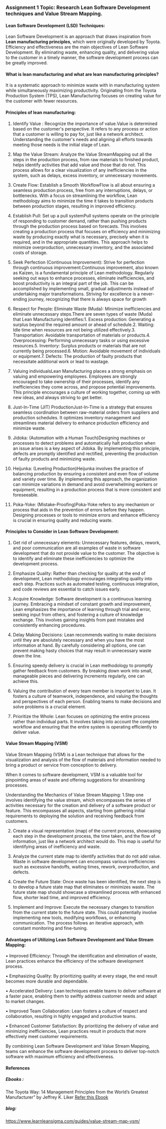 ### Assignment 1 Topic: Research Lean Software Development techniques and Value Stream Mapping.

#### Lean Software Development (LSD) Techniques:
  Lean Software Development is an approach that draws inspiration from **Lean manufacturing principles**, which were originally developed by Toyota. Efficiency and effectiveness are the main objectives of Lean Software Development. By eliminating waste, enhancing quality, and delivering value to the customer in a timely manner, the software development process can be greatly improved.

#### What is lean manufacturing and what are lean manufacturing principles?
  It is a systematic approach to minimize waste with in manufacturing system while simultaneously maximizing productivity.
  Originating from the Toyota Production System (TPS), Lean Manufacturing focuses on creating value for the customer with fewer resources.

#### Principles of lean  manufacturing:
1. Identify Value : Recognize the importance of value.Value is determined based on the customer's perspective. It refers to any process or action that a customer is willing to pay for, just like a network architect. Understanding the customer's needs and aligning all efforts towards meeting those needs is the initial stage of Lean.
2. Map the Value Stream: Analyze the Value StreamMapping out all the steps in the production process, from raw materials to finished product, helps identify activities that add value and those that do not. This process allows for a clear visualization of any inefficiencies in the system, such as delays, excess inventory, or unnecessary movements.
3. Create Flow: Establish a Smooth WorkflowFlow is all about ensuring a seamless production process, free from any interruptions, delays, or bottlenecks. With a focus on streamlining the workflow, Lean methodology aims to minimize the time it takes to transition products between production stages, resulting in improved efficiency.
4. Establish Pull: Set up a pull systemPull systems operate on the principle of responding to customer demand, rather than pushing products through the production process based on forecasts. This involves creating a production process that focuses on efficiency and minimizing waste by producing exactly what is necessary, precisely when it is required, and in the appropriate quantities. This approach helps to minimize overproduction, unnecessary inventory, and the associated costs of storage.

5.  Seek Perfection (Continuous Improvement): Strive for perfection through continuous improvement.Continuous improvement, also known as Kaizen, is a fundamental principle of Lean methodology. Regularly seeking out ways to enhance processes, eliminate inefficiencies, and boost productivity is an integral part of the job. This can be accomplished by implementing small, gradual adjustments instead of undertaking major transformations. Striving for excellence is a never-ending journey, recognizing that there is always space for growth

6. Respect for People: Eliminate Waste (Muda): Minimize inefficiencies and eliminate unnecessary steps.There are seven types of waste (Muda) that Lean Manufacturing identifies:1. Excess production: Generating a surplus beyond the required amount or ahead of schedule.2. Waiting: Idle time when resources are not being utilized effectively.3. Transportation: Avoidable transportation of materials or products.4. Overprocessing: Performing unnecessary tasks or using excessive resources.5. Inventory: Surplus products or materials that are not currently being processed.6. Motion: Avoidable movement of individuals or equipment.7. Defects: The production of faulty products that necessitate additional work or lead to wastage.

7. Valuing individualsLean Manufacturing places a strong emphasis on valuing and empowering employees. Employees are strongly encouraged to take ownership of their processes, identify any inefficiencies they come across, and propose potential improvements. This principle encourages a culture of working together, coming up with new ideas, and always striving to get better.
8. Just-In-Time (JIT) ProductionJust-In-Time is a strategy that ensures seamless coordination between raw-material orders from suppliers and production schedules. It optimizes inventory management and streamlines material delivery to enhance production efficiency and minimize waste.

9. Jidoka: (Automation with a Human Touch)Designing machines or processes to detect problems and automatically halt production when an issue arises is a key aspect of Jidoka. By implementing this principle, defects are promptly identified and rectified, preventing the production of faulty products and minimizing waste.

10. Heijunka: (Leveling Production)Heijunka involves the practice of balancing production by ensuring a consistent and even flow of volume and variety over time. By implementing this approach, the organization can minimize variations in demand and avoid overwhelming workers or equipment, resulting in a production process that is more consistent and foreseeable.

11. Poka-Yoke: (Mistake-Proofing)Poka-Yoke refers to any mechanism or process that aids in the prevention of errors before they happen. Designing processes or tools to minimize errors and enhance efficiency is crucial in ensuring quality and reducing waste.

#### Principles to Consider in Lean Software Development:
1. Get rid of unnecessary elements: Unnecessary features, delays, rework, and poor communication are all examples of waste in software development that do not provide value to the customer. The objective is to identify and eliminate these inefficiencies to optimize the development process.

2. Emphasize Quality: Rather than checking for quality at the end of development, Lean methodology encourages integrating quality into each step. Practices such as automated testing, continuous integration, and code reviews are essential to catch issues early.

3. Acquire Knowledge: Software development is a continuous learning journey. Embracing a mindset of constant growth and improvement, Lean emphasizes the importance of learning through trial and error, seeking input from others, and fostering a culture of knowledge exchange. This involves gaining insights from past mistakes and consistently enhancing procedures.

4. Delay Making Decisions: Lean recommends waiting to make decisions until they are absolutely necessary and when you have the most information at hand. By carefully considering all options, one can prevent making hasty choices that may result in unnecessary waste down the line.

5. Ensuring speedy delivery is crucial in Lean methodology to promptly gather feedback from customers. By breaking down work into small, manageable pieces and delivering increments regularly, one can achieve this.

6. Valuing the contribution of every team member is important to Lean. It fosters a culture of teamwork, independence, and valuing the thoughts and perspectives of each person. Enabling teams to make decisions and solve problems is a crucial element.

7. Prioritize the Whole: Lean focuses on optimizing the entire process rather than individual parts. It involves taking into account the complete workflow and ensuring that the entire system is operating efficiently to deliver value.


#### Value Stream Mapping (VSM)

Value Stream Mapping (VSM) is a Lean technique that allows for the visualization and analysis of the flow of materials and information needed to bring a product or service from conception to delivery.

When it comes to software development, VSM is a valuable tool for pinpointing areas of waste and offering suggestions for streamlining processes.

Understanding the Mechanics of Value Stream Mapping:
1.Step one involves identifying the value stream, which encompasses the series of activities necessary for the creation and delivery of a software product or feature. This encompasses all aspects, starting from gathering initial requirements to deploying the solution and receiving feedback from customers.

2. Create a visual representation (map) of the current process, showcasing each step in the development process, the time taken, and the flow of information, just like a network architect would do. This map is useful for identifying areas of inefficiency and waste.

3. Analyze the current state map to identify activities that do not add value. Waste in software development can encompass various inefficiencies such as excessive handoffs, waiting times, rework, overproduction, and defects.

4. Create the Future State: Once waste has been identified, the next step is to develop a future state map that eliminates or minimizes waste. The future state map should showcase a streamlined process with enhanced flow, shorter lead time, and improved efficiency.

5. Implement and Improve: Execute the necessary changes to transition from the current state to the future state. This could potentially involve implementing new tools, modifying workflows, or enhancing communication. The process follows an iterative approach, with constant monitoring and fine-tuning.

#### Advantages of Utilizing Lean Software Development and Value Stream Mapping:
• Improved Efficiency: Through the identification and elimination of waste, Lean practices enhance the efficiency of the software development process.

• Emphasizing Quality: By prioritizing quality at every stage, the end result becomes more durable and dependable.

• Accelerated Delivery: Lean techniques enable teams to deliver software at a faster pace, enabling them to swiftly address customer needs and adapt to market changes.

• Improved Team Collaboration: Lean fosters a culture of respect and collaboration, resulting in highly engaged and productive teams.

• Enhanced Customer Satisfaction: By prioritizing the delivery of value and minimizing inefficiencies, Lean practices result in products that more effectively meet customer requirements.

By combining Lean Software Development and Value Stream Mapping, teams can enhance the software development process to deliver top-notch software with maximum efficiency and effectiveness.



#### References 

##### Ebooks : 
The Toyota Way: 14 Management Principles from the World’s Greatest Manufacturer” by Jeffrey K. Liker [Refer this Ebook](https://vietnamwcm.wordpress.com/wp-content/uploads/2008/07/mcgraw-hill-thetoyotaway-14managementprinciples.pdf)

##### blog:
https://www.learnleansigma.com/guides/value-stream-map-vsm/





